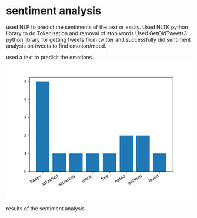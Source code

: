 # sentiment analysis
used NLP to predict the sentiments of the text or essay. Used NLTK python library to do Tokenization and removal of stop words Used GetOldTweets3 python library for getting tweets from twitter and successfully did sentiment analysis on tweets to find emotion/mood.

used a text to predicit the emotions.
![alt text](https://github.com/GTheja/sentimentanalysis/blob/master/Figure_1.png)

results of the sentiment analysis
